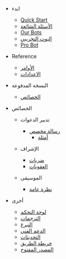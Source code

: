 - ابدء

  - [Quick Start](/ar/getting-started/quick-start.md)
  - [الأسئلة الشائعة](/ar/getting-started/faq.md)
  - [Our Bots](/ar/getting-started/our-bots.md)
  - [البوت التجريبي](/ar/getting-started/alpha.md)
  - [Pro Bot](/ar/getting-started/pro.md)

- Reference

  - [الأوامر](/ar/reference/commands.md)
  - [الاعدادات](/ar/reference/settings.md)

- النسخة المدفوعة

  - [الخصائص](/ar/premium/features.md)

- الخصائص

  - تدبير الدعوات

    - [رسالة مخصص](/ar/modules/invites/custom-messages.md)
      - [أمثلة](/ar/modules/invites/examples.md)

  - الإشراف

    - [ضربات](/ar/modules/moderation/strikes.md)
    - [العقوبات](/ar/modules/moderation/punishments.md)

  - الموسيقى

    - [نظرة عامة](/ar/modules/music/overview.md)

- أخرى

  - [لوحة التحكم](/ar/other/webpanel.md)
  - [الترجمات](/ar/other/translations.md)
  - [التبرع](/ar/other/donating.md)
  - [الدعم الفني](/ar/other/support.md)
  - [التحديثات](/ar/other/changelog.md)
  - [خريطة الطريق](/ar/other/roadmap.md)
  - [المصدر المفتوح](/ar/other/open-source.md)
